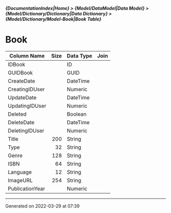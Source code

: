 ##### {DocumentationIndex|Home} > {Model/DataModel|Data Model} > {Model/Dictionary/Dictionary|Data Dictionary} > {Model/Dictionary/Model-Book|Book Table}

Book
===

Column Name | Size | Data Type | Join 
----------- | ---: | --------- | ---- 
IDBook |  | ID |  
GUIDBook |  | GUID |  
CreateDate |  | DateTime |  
CreatingIDUser |  | Numeric |  
UpdateDate |  | DateTime |  
UpdatingIDUser |  | Numeric |  
Deleted |  | Boolean |  
DeleteDate |  | DateTime |  
DeletingIDUser |  | Numeric |  
Title | 200 | String |  
Type | 32 | String |  
Genre | 128 | String |  
ISBN | 64 | String |  
Language | 12 | String |  
ImageURL | 254 | String |  
PublicationYear |  | Numeric |  
- - -

Generated on 2022-03-29 at 07:39
